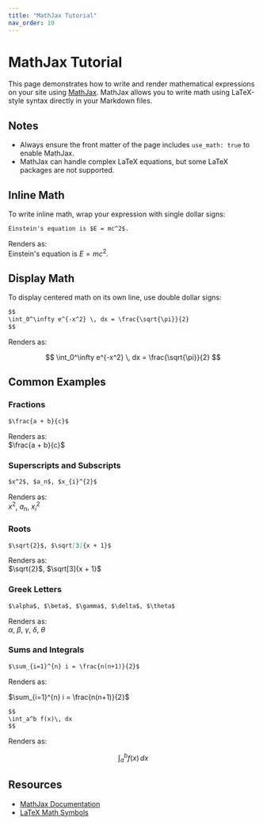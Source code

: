 ```yaml
---
title: "MathJax Tutorial"
nav_order: 10
---
```


# MathJax Tutorial

This page demonstrates how to write and render mathematical expressions on your site using [MathJax](https://www.mathjax.org/). MathJax allows you to write math using LaTeX-style syntax directly in your Markdown files.

## Notes

- Always ensure the front matter of the page includes `use_math: true` to enable MathJax.
- MathJax can handle complex LaTeX equations, but some LaTeX packages are not supported.

## Inline Math

To write inline math, wrap your expression with single dollar signs:

```markdown
Einstein's equation is $E = mc^2$.
```

Renders as:  
Einstein's equation is $E = mc^2$.

## Display Math

To display centered math on its own line, use double dollar signs:

```markdown
$$
\int_0^\infty e^{-x^2} \, dx = \frac{\sqrt{\pi}}{2}
$$
```

Renders as:

$$
\int_0^\infty e^{-x^2} \, dx = \frac{\sqrt{\pi}}{2}
$$

## Common Examples

### Fractions

```markdown
$\frac{a + b}{c}$
```

Renders as:  
$\frac{a + b}{c}$

### Superscripts and Subscripts

```markdown
$x^2$, $a_n$, $x_{i}^{2}$
```

Renders as:  
$x^2$, $a_n$, $x_{i}^{2}$

### Roots

```markdown
$\sqrt{2}$, $\sqrt[3]{x + 1}$
```

Renders as:  
$\sqrt{2}$, $\sqrt[3]{x + 1}$

### Greek Letters

```markdown
$\alpha$, $\beta$, $\gamma$, $\delta$, $\theta$
```

Renders as:  
$\alpha$, $\beta$, $\gamma$, $\delta$, $\theta$

### Sums and Integrals

```markdown
$\sum_{i=1}^{n} i = \frac{n(n+1)}{2}$
```

Renders as:

$\sum_{i=1}^{n} i = \frac{n(n+1)}{2}$

```markdown
$$
\int_a^b f(x)\, dx
$$
```

Renders as:

$$
\int_a^b f(x)\, dx
$$



## Resources

- [MathJax Documentation](https://docs.mathjax.org/)
- [LaTeX Math Symbols](https://oeis.org/wiki/List_of_LaTeX_mathematical_symbols)
